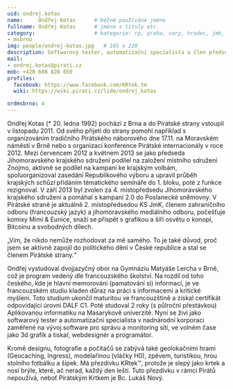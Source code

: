 ```yaml
---
uid: ondrej.kotas
name:     Ondřej Kotas  	# běžně používáné jméno
fullname: Ondřej Kotas  	# jméno s tituly etc.
category:                 	# kategorie: rp, praha, vary, hradec, jmk, senat
- msbrno
img: people/ondrej-kotas.jpg   # 165 x 220
description: Softwarový tester, automatizační specialista a člen předsednictva brněnského sdružení        	# kratký popis, max 160 znaků
mail:
- ondrej.kotas@pirati.cz
mob: +420 608 828 650		  
profiles:              
  facebook: https://www.facebook.com/KRtek.tm
  wiki: https://wiki.pirati.cz/lide/ondrej_kotas

ordmsbrno: 4
---
```


Ondřej Kotas (* 20. ledna 1992) pochází z Brna a do Pirátské strany vstoupil v listopadu 2011.
Od svého přijetí do strany pomohl například s organizováním tradičního Pirátského náborového dne 17.11. na Moravském náměstí v Brně nebo s organizací konference Pirátské internacionály v roce 2012.
Mezi červencem 2012 a květnem 2013 se jako předseda Jihomoravského krajského sdružení podílel na založení místního sdružení Znojmo, aktivně se podílel na kampani ke krajským volbám, spoluorganizoval zasedání Republikového výboru a upravil průběh krajských schůzí přidáním tématického semináře do 1. bloku, poté z funkce rezignoval.
V září 2013 byl zvolen za 4. místopředsedu Jihomoravského krajského sdružení a pomáhal s kampaní 2.0 do Poslanecké sněmovny.
V Pirátské straně je aktuálně 2. místopředsedou KS JmK, členem zahraničního odboru (francouzský jazyk) a jihomoravského mediálního odboru, počešťuje komixy Mimi & Eunice, snaží se příspět s grafikou a šíří osvětu o konopí, Bitcoinu a svobodných dílech.

„Vím, že nikdo nemůže rozhodovat za mě samého. To je také důvod, proč jsem se aktivně zapojil do politického dění v České republice a stal se členem Pirátské strany.“

Ondřej vystudoval dvojjazyčný obor na Gymnáziu Matyáše Lercha v Brně, což je program vedený dle francouzského školství. Na rozdíl od toho českého, kde je hlavní memorování (pamatování si) informací, je ve francouzském studiu kladen důraz na práci s informacemi a kritické myšlení. Toto studium ukončil maturitou ve francouzštině a získal certifikát odpovídající úrovni DALF C1. Poté studoval 2 roky (s půlroční přestávkou) Aplikovanou informatiku na Masarykově univerzitě.
Nyní se živí jako softwarový tester a automatizační specialista v nadnárodní korporaci zaměřené na vývoj software pro správu a monitoring sítí, ve volném čase jako 3d grafik a tiskař, webdesignér a programátor.

Kromě designu, fotografie a počítačů se zabývá také geolokačními hrami (Geocaching, Ingress), modelařinou (vláčky H0), zpěvem, turistikou, hrou stolního fotbálku a šipek. Má přezdívku KRtek™, protože je slepý jako krtek a nosí brýle, které, ač nerad, každý den leští. Tuto přezdívku v rámci Pirátů nepoužívá, neboť Pirátským Krtkem je Bc. Lukáš Nový.
